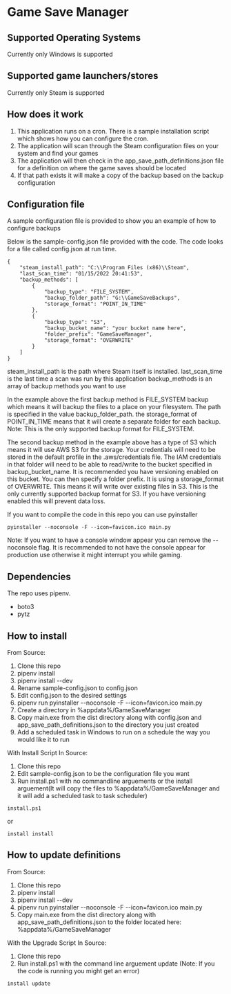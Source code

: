 # Game Save Manager

## Supported Operating Systems
Currently only Windows is supported

## Supported game launchers/stores
Currently only Steam is supported

## How does it work
1. This application runs on a cron. There is a sample installation script which shows how you can configure the cron.
1. The application will scan through the Steam configuration files on your system and find your games
1. The application will then check in the app_save_path_definitions.json file for a definition on where the game saves should be located
1. If that path exists it will make a copy of the backup based on the backup configuration

## Configuration file
A sample configuration file is provided to show you an example of how to configure backups

Below is the sample-config.json file provided with the code. The code looks for a file called config.json at run time.
```
{
    "steam_install_path": "C:\\Program Files (x86)\\Steam",
    "last_scan_time": "01/15/2022 20:41:53",
    "backup_methods": [
        {
            "backup_type": "FILE_SYSTEM",
            "backup_folder_path": "G:\\GameSaveBackups",
            "storage_format": "POINT_IN_TIME"
        },
        {
            "backup_type": "S3",
            "backup_bucket_name": "your bucket name here",
            "folder_prefix": "GameSaveManager",
            "storage_format": "OVERWRITE"
        }
    ]
}
```
steam_install_path is the path where Steam itself is installed.
last_scan_time is the last time a scan was run by this application
backup_methods is an array of backup methods you want to use

In the example above the first backup method is FILE_SYSTEM backup which means it will backup the files to a place on your filesystem. The path is specified in the value backup_folder_path.
the storage_format of POINT_IN_TIME means that it will create a separate folder for each backup. Note: This is the only supported backup format for FILE_SYSTEM.

The second backup method in the example above has a type of S3 which means it will use AWS S3 for the storage. Your credentials will need to be stored in the default profile in the .aws/credentials file. The IAM credentials in that folder will need to be able to read/write to the bucket specified in backup_bucket_name. It is recommended you have versioning enabled on this bucket. You can then specify a folder prefix. It is using a storage_format of OVERWRITE. This means it will write over existing files in S3. This is the only currently supported backup format for S3. If you have versioning enabled this will prevent data loss.

If you want to compile the code in this repo you can use pyinstaller
```
pyinstaller --noconsole -F --icon=favicon.ico main.py
```
Note: If you want to have a console window appear you can remove the --noconsole flag. It is recommended to not have the console appear for production use otherwise it might interrupt you while gaming.

## Dependencies
The repo uses pipenv.
- boto3
- pytz

## How to install

From Source: 
1. Clone this repo
1. pipenv install
1. pipenv install --dev
1. Rename sample-config.json to config.json
1. Edit config.json to the desired settings
1. pipenv run pyinstaller --noconsole -F --icon=favicon.ico main.py
1. Create a directory in %appdata%/GameSaveManager
1. Copy main.exe from the dist directory along with config.json and app_save_path_definitions.json to the directory you just created
1. Add a scheduled task in Windows to run on a schedule the way you would like it to run

With Install Script In Source:
1. Clone this repo
1. Edit sample-config.json to be the configuration file you want
1. Run install.ps1 with no commandline arguements or the install arguement(It will copy the files to %appdata%/GameSaveManager and it will add a scheduled task to task scheduler)
```
install.ps1
```
or
```
install install
```


## How to update definitions

From Source:
1. Clone this repo
1. pipenv install
1. pipenv install --dev
1. pipenv run pyinstaller --noconsole -F --icon=favicon.ico main.py
1. Copy main.exe from the dist directory along with app_save_path_definitions.json to the folder located here: %appdata%/GameSaveManager

With the Upgrade Script In Source:
1. Clone this repo
1. Run install.ps1 with the command line arguement update (Note: If you the code is running you might get an error)
```
install update
```